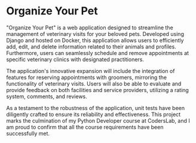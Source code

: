 # Organize Your Pet
"Organize Your Pet" is a web application designed to streamline the management of veterinary visits for your beloved pets. 
Developed using Django and hosted on Docker, this application allows users to efficiently add, edit, and delete information related to their animals and profiles. 
Furthermore, users can seamlessly schedule and remove appointments at specific veterinary clinics with designated practitioners.

The application's innovative expansion will include the integration of features for reserving appointments with groomers, 
mirroring the functionality of veterinary visits. Users will also be able to evaluate and provide feedback on both facilities and service providers, 
utilizing a rating system, comments, and reviews.


As a testament to the robustness of the application,
unit tests have been diligently crafted to ensure its reliability and effectiveness. 
This project marks the culmination of my Python Developer course at CodersLab, 
and I am proud to confirm that all the course requirements have been successfully met.
